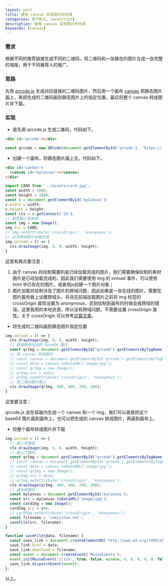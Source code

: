 ```yaml
---
layout: post
title: 使用 canvas 实现图片的合成
categories: [HTML5, JavaScript]
description: 使用 canvas 实现图片的合成
keywords: [canvas]
---
```


### 需求

根据不同的推荐链接生成不同的二维码，将二维码和一张静态的图片合成一张完整的海报，用于不同推荐人的推广。

### 思路

先用 [qrcode.js](https://github.com/davidshimjs/qrcodejs) 生成对应链接的二维码图片，然后用一个画布 [canvas](https://www.runoob.com/html/html5-canvas.html) 把静态图片画上，再把生成的二维码画到静态图片上的指定位置，最后将整个 canvas 转成图片并下载。

### 实现

- 首先用 qrcode.js 生成二维码，代码如下。

```html
<div id='qrcode'></div>
```

```js
const qrcode = new QRCode(document.getElementById('qrcode'), 'https://fehub.net/');
```

- 创建一个画布，将静态图片画上去，代码如下。

```html
<div id='canbox'>
  <canvas id='myCanvas'></canvas>
</div>
```

```js
import CARD from '../assets/card.jpg';
const width = 1000;
const height = 1000;
const c = document.getElementById('myCanvas');
c.width = width;
c.height = height;
const ctx = c.getContext('2d');
// 首先画上背景图
const img = new Image();
img.src = CARD;
// img.setAttribute('crossOrigin', 'anonymous');
// 必须等待图片加载完成
img.onload = () => {
  ctx.drawImage(img, 0, 0, width, height);
}
```

这里有两点要注意：

1. 由于 canvas 的绘制需要的是已经加载完成的图片，我们需要确保绘制的素材图片是已经加载完成的，因此我们需要使用 img 的 onload 事件，可以使用 html 中已存在的图片，或者用js创建一个图片对象；
2. 图片加载并绘制涉及了图片的跨域问题，因此如果是一张在线的图片，需要在图片服务器上设置跨域头，并且在前端加载图片之前将 img 标签的 crossOrigin 属性设置为 anonymous，否则绘制到画布的时候会报跨域的错误。这里我用的本地资源，所以没有跨域问题，不需要设置 crossOrigin 属性。关于 crossOrigin 可以参考[这篇文章](http://ilucas.me/2017/04/19/crossorign-attribute-img-tag/)。

- 将生成的二维码画到静态图片指定位置

```js
img.onload = () => {
  ctx.drawImage(img, 0, 0, width, height);
  // 直接使用生成的 base64 图片
  const qrImg = document.getElementById("qrcode").getElementsByTagName("img")[0];
  // 把 canvas 转成图片
  // const canvas = document.getElementById('qrcode').getElementsByTagName('canvas')[0];
  // const data = canvas.toDataURL('image/jpg');
  // const qrImg = new Image();
  // qrImg.src = data;
  // qrImg.setAttribute('crossOrigin', 'Anonymous');
  // 把二维码图片画上
  ctx.drawImage(qrImg, 400, 400, 200, 200);
}
```

这里要注意：

qrcode.js 会在容器内生成一个 canvas 和一个 img，我们可以直接把这个 base64 图片画到画布上，也可以把生成的 canvas 转成图片，再画到画布上。

- 将整个画布转成图片并下载

```js
img.onload = () => {
  // 画上背景图
  ctx.drawImage(img, 0, 0, width, height);
  // 画上二维码
  const qrImg = document.getElementById("qrcode").getElementsByTagName("img")[0];
  // const canvas = document.getElementById('qrcode').getElementsByTagName('canvas')[0];
  // const data = canvas.toDataURL('image/jpg');
  // const qrImg = new Image();
  // qrImg.src = data;
  // qrImg.setAttribute('crossOrigin', 'Anonymous');
  ctx.drawImage(qrImg, 400, 400, 200, 200);
  // 画布转图片
  const myCanvas = document.getElementById('myCanvas');
  const src = myCanvas.toDataURL('image/jpg');
  const cardImg = new Image();
  cardImg.src = src;
  // cardImg.setAttribute('crossOrigin', 'Anonymous');
  const filename = 'iamjichao.net';
  saveFile(src, filename);
}

function saveFile(data, filename) {
  const save_link = document.createElementNS('http://www.w3.org/1999/xhtml', 'a');
  save_link.href = data;
  save_link.download = filename;
  const event = document.createEvent('MouseEvents');
  event.initMouseEvent('click', true, false, window, 0, 0, 0, 0, 0, false, false, false, false, 0, null);
  save_link.dispatchEvent(event);
};
```

以上。
